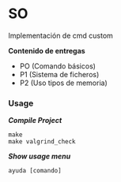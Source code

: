 # SO
Implementación de cmd custom

**Contenido de entregas**
  - PO (Comando básicos)
  - P1 (Sistema de ficheros)
  - P2 (Uso tipos de memoria)
  
### Usage

***Compile Project***

	make
  	make valgrind_check
  
***Show usage menu***

	ayuda [comando]

